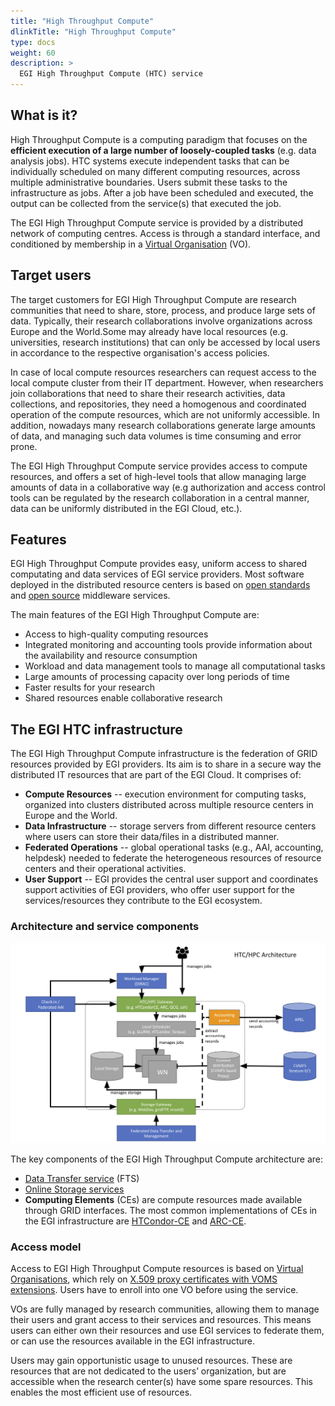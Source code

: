 ```yaml
---
title: "High Throughput Compute"
dlinkTitle: "High Throughput Compute"
type: docs
weight: 60
description: >
  EGI High Throughput Compute (HTC) service
---
```


## What is it?

High Throughput Compute is a computing paradigm that focuses on the **efficient
execution of a large number of loosely-coupled tasks** (e.g. data analysis jobs).
HTC systems execute independent tasks that can be individually scheduled on many
different computing resources, across multiple administrative boundaries.
Users submit these tasks to the infrastructure as jobs. After a job have been
scheduled and executed, the output can be collected from the service(s) that
executed the job.

The EGI High Throughput Compute service is provided by a distributed network of
computing centres. Access is through a standard interface, and conditioned by
membership in a [Virtual Organisation](../check-in/vos) (VO).

## Target users

The target customers for EGI High Throughput Compute are research communities
that need to share, store, process, and produce large sets of data. Typically,
their research collaborations involve organizations across Europe and the
World.Some may already have local resources (e.g. universities, research
institutions) that can only be accessed by local users in accordance to the
respective organisation's access policies.

In case of local compute resources researchers can request access to the
local compute cluster from their IT department. However, when researchers join
collaborations that need to share their research activities, data collections,
and repositories, they need a homogenous and coordinated operation of the
compute resources, which are not uniformly accessible. In addition, nowadays
many research collaborations generate large amounts of data, and managing
such data volumes is time consuming and error prone.

The EGI High Throughput Compute service provides access to compute resources,
and offers a set of high-level tools that allow managing large amounts of data
in a collaborative way (e.g authorization and access control tools can be
regulated by the research collaboration in a central manner, data can be
uniformly distributed in the EGI Cloud, etc.).

## Features

EGI High Throughput Compute provides easy, uniform access to shared computating
and data services of EGI service providers. Most software deployed in the
distributed resource centers is based on
[open standards](https://en.wikipedia.org/wiki/Open_standard) and
[open source](https://en.wikipedia.org/wiki/Open_source)
middleware services.

The main features of the EGI High Throughput Compute are:

- Access to high-quality computing resources
- Integrated monitoring and accounting tools provide information about the
  availability and resource consumption
- Workload and data management tools to manage all computational tasks
- Large amounts of processing capacity over long periods of time
- Faster results for your research
- Shared resources enable collaborative research

## The EGI HTC infrastructure

The EGI High Throughput Compute infrastructure is the federation of GRID
resources provided by EGI providers. Its aim is to share in a secure way the
distributed IT resources that are part of the EGI Cloud. It comprises of:

- **Compute Resources** -- execution environment for computing tasks,
  organized into clusters distributed across multiple resource centers in Europe
  and the World.
- **Data Infrastructure** -- storage servers from different resource centers
  where users can store their data/files in a distributed manner.
- **Federated Operations** -- global operational tasks (e.g., AAI, accounting,
  helpdesk) needed to federate the heterogeneous resources of resource centers
  and their operational activities.
- **User Support** -- EGI provides the central user support and coordinates
  support activities of EGI providers, who offer user support for the
  services/resources they contribute to the EGI ecosystem.

### Architecture and service components

![EGI High Throughput Compute architecture](htc_archtecture.png)

The key components of the EGI High Throughput Compute architecture are:

- [Data Transfer service](../data-transfer/) (FTS)
- [Online Storage services](../online-storage/)
- **Computing Elements** (CEs) are compute resources made available through
  GRID interfaces. The most common implementations of CEs in the EGI
  infrastructure are
  [HTCondor-CE](https://htcondor-ce.readthedocs.io/en/latest/) and
  [ARC-CE](http://www.nordugrid.org/arc/ce/).

### Access model

Access to EGI High Throughput Compute resources is based on
[Virtual Organisations](../check-in/vos), which
rely on [X.509 proxy certificates with VOMS extensions](../check-in/vos/voms).
Users have to enroll into one VO before using the service.

VOs are fully managed by research communities, allowing them to manage their
users and grant access to their services and resources. This means users can
either own their resources and use EGI services to federate them, or can use
the resources available in the EGI infrastructure.

Users may gain opportunistic usage to unused resources. These are resources
that are not dedicated to the users’ organization, but are accessible when the
research center(s) have some spare resources. This enables the most efficient
use of resources.
